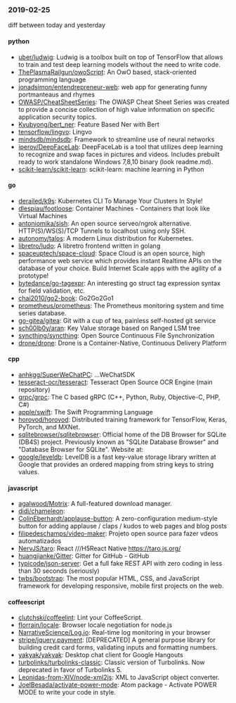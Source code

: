 ### 2019-02-25
diff between today and yesterday

#### python
* [uber/ludwig](https://github.com/uber/ludwig): Ludwig is a toolbox built on top of TensorFlow that allows to train and test deep learning models without the need to write code.
* [ThePlasmaRailgun/owoScript](https://github.com/ThePlasmaRailgun/owoScript): An OwO based, stack-oriented programming language
* [jonadsimon/entendrepreneur-web](https://github.com/jonadsimon/entendrepreneur-web): web app for generating funny portmanteaus and rhymes
* [OWASP/CheatSheetSeries](https://github.com/OWASP/CheatSheetSeries): The OWASP Cheat Sheet Series was created to provide a concise collection of high value information on specific application security topics.
* [Kyubyong/bert_ner](https://github.com/Kyubyong/bert_ner): Feature Based Ner with Bert
* [tensorflow/lingvo](https://github.com/tensorflow/lingvo): Lingvo
* [mindsdb/mindsdb](https://github.com/mindsdb/mindsdb): Framework to streamline use of neural networks
* [iperov/DeepFaceLab](https://github.com/iperov/DeepFaceLab): DeepFaceLab is a tool that utilizes deep learning to recognize and swap faces in pictures and videos. Includes prebuilt ready to work standalone Windows 7,8,10 binary (look readme.md).
* [scikit-learn/scikit-learn](https://github.com/scikit-learn/scikit-learn): scikit-learn: machine learning in Python

#### go
* [derailed/k9s](https://github.com/derailed/k9s):  Kubernetes CLI To Manage Your Clusters In Style!
* [dlespiau/footloose](https://github.com/dlespiau/footloose): Container Machines - Containers that look like Virtual Machines
* [antoniomika/sish](https://github.com/antoniomika/sish): An open source serveo/ngrok alternative. HTTP(S)/WS(S)/TCP Tunnels to localhost using only SSH.
* [autonomy/talos](https://github.com/autonomy/talos): A modern Linux distribution for Kubernetes.
* [libretro/ludo](https://github.com/libretro/ludo): A libretro frontend written in golang
* [spaceuptech/space-cloud](https://github.com/spaceuptech/space-cloud): Space Cloud is an open source, high performance web service which provides instant Realtime APIs on the database of your choice. Build Internet Scale apps with the agility of a prototype!
* [bytedance/go-tagexpr](https://github.com/bytedance/go-tagexpr): An interesting go struct tag expression syntax for field validation, etc.
* [chai2010/go2-book](https://github.com/chai2010/go2-book):  Go2Go2Go1
* [prometheus/prometheus](https://github.com/prometheus/prometheus): The Prometheus monitoring system and time series database.
* [go-gitea/gitea](https://github.com/go-gitea/gitea): Git with a cup of tea, painless self-hosted git service
* [sch00lb0y/aran](https://github.com/sch00lb0y/aran): Key Value storage based on Ranged LSM tree
* [syncthing/syncthing](https://github.com/syncthing/syncthing): Open Source Continuous File Synchronization
* [drone/drone](https://github.com/drone/drone): Drone is a Container-Native, Continuous Delivery Platform

#### cpp
* [anhkgg/SuperWeChatPC](https://github.com/anhkgg/SuperWeChatPC): ...WeChatSDK
* [tesseract-ocr/tesseract](https://github.com/tesseract-ocr/tesseract): Tesseract Open Source OCR Engine (main repository)
* [grpc/grpc](https://github.com/grpc/grpc): The C based gRPC (C++, Python, Ruby, Objective-C, PHP, C#)
* [apple/swift](https://github.com/apple/swift): The Swift Programming Language
* [horovod/horovod](https://github.com/horovod/horovod): Distributed training framework for TensorFlow, Keras, PyTorch, and MXNet.
* [sqlitebrowser/sqlitebrowser](https://github.com/sqlitebrowser/sqlitebrowser): Official home of the DB Browser for SQLite (DB4S) project. Previously known as "SQLite Database Browser" and "Database Browser for SQLite". Website at:
* [google/leveldb](https://github.com/google/leveldb): LevelDB is a fast key-value storage library written at Google that provides an ordered mapping from string keys to string values.

#### javascript
* [agalwood/Motrix](https://github.com/agalwood/Motrix): A full-featured download manager.
* [didi/chameleon](https://github.com/didi/chameleon):  
* [ColinEberhardt/applause-button](https://github.com/ColinEberhardt/applause-button): A zero-configuration medium-style button for adding applause / claps / kudos to web pages and blog posts
* [filipedeschamps/video-maker](https://github.com/filipedeschamps/video-maker): Projeto open source para fazer vdeos automatizados
* [NervJS/taro](https://github.com/NervJS/taro):  React ///H5React Native  https://taro.js.org/
* [huangjianke/Gitter](https://github.com/huangjianke/Gitter): Gitter for GitHub - GitHub
* [typicode/json-server](https://github.com/typicode/json-server): Get a full fake REST API with zero coding in less than 30 seconds (seriously)
* [twbs/bootstrap](https://github.com/twbs/bootstrap): The most popular HTML, CSS, and JavaScript framework for developing responsive, mobile first projects on the web.

#### coffeescript
* [clutchski/coffeelint](https://github.com/clutchski/coffeelint): Lint your CoffeeScript.
* [florrain/locale](https://github.com/florrain/locale): Browser locale negotiation for node.js
* [NarrativeScience/Log.io](https://github.com/NarrativeScience/Log.io): Real-time log monitoring in your browser
* [stripe/jquery.payment](https://github.com/stripe/jquery.payment): [DEPRECATED] A general purpose library for building credit card forms, validating inputs and formatting numbers.
* [yakyak/yakyak](https://github.com/yakyak/yakyak): Desktop chat client for Google Hangouts
* [turbolinks/turbolinks-classic](https://github.com/turbolinks/turbolinks-classic): Classic version of Turbolinks. Now deprecated in favor of Turbolinks 5.
* [Leonidas-from-XIV/node-xml2js](https://github.com/Leonidas-from-XIV/node-xml2js): XML to JavaScript object converter.
* [JoelBesada/activate-power-mode](https://github.com/JoelBesada/activate-power-mode): Atom package - Activate POWER MODE to write your code in style.
